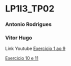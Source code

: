 # LP1I3_TP02
### Antonio Rodrigues
### Vitor Hugo
Link Youtube
[Exercicio 1 ao 9](https://youtu.be/JwEm_EZfxkM) 

[Exercicio 10 e 11](https://youtu.be/c11FyqJNiyA)

